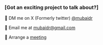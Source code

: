 ### [Got an exciting project to talk about?]

🤝 DM me on X (Formerly twitter) [@mubaidr](http://twitter.com/mubaidr)

🤝 Email me at <mubaidr@gmail.com>

🤝 Arrange a [meeting](https://cal.com/mubaidr)

